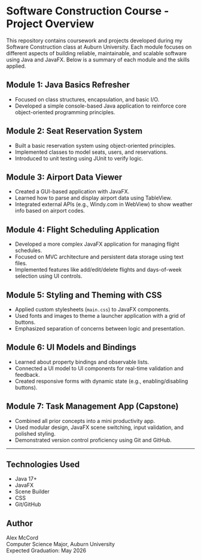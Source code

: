 # Software Construction Course - Project Overview

This repository contains coursework and projects developed during my Software Construction class at Auburn University. Each module focuses on different aspects of building reliable, maintainable, and scalable software using Java and JavaFX. Below is a summary of each module and the skills applied.

## Module 1: Java Basics Refresher
- Focused on class structures, encapsulation, and basic I/O.
- Developed a simple console-based Java application to reinforce core object-oriented programming principles.

## Module 2: Seat Reservation System
- Built a basic reservation system using object-oriented principles.
- Implemented classes to model seats, users, and reservations.
- Introduced to unit testing using JUnit to verify logic.

## Module 3: Airport Data Viewer
- Created a GUI-based application with JavaFX.
- Learned how to parse and display airport data using TableView.
- Integrated external APIs (e.g., Windy.com in WebView) to show weather info based on airport codes.

## Module 4: Flight Scheduling Application
- Developed a more complex JavaFX application for managing flight schedules.
- Focused on MVC architecture and persistent data storage using text files.
- Implemented features like add/edit/delete flights and days-of-week selection using UI controls.

## Module 5: Styling and Theming with CSS
- Applied custom stylesheets (`main.css`) to JavaFX components.
- Used fonts and images to theme a launcher application with a grid of buttons.
- Emphasized separation of concerns between logic and presentation.

## Module 6: UI Models and Bindings
- Learned about property bindings and observable lists.
- Connected a UI model to UI components for real-time validation and feedback.
- Created responsive forms with dynamic state (e.g., enabling/disabling buttons).

## Module 7: Task Management App (Capstone)
- Combined all prior concepts into a mini productivity app.
- Used modular design, JavaFX scene switching, input validation, and polished styling.
- Demonstrated version control proficiency using Git and GitHub.

---

## Technologies Used
- Java 17+
- JavaFX
- Scene Builder
- CSS
- Git/GitHub

## Author
Alex McCord  
Computer Science Major, Auburn University  
Expected Graduation: May 2026

